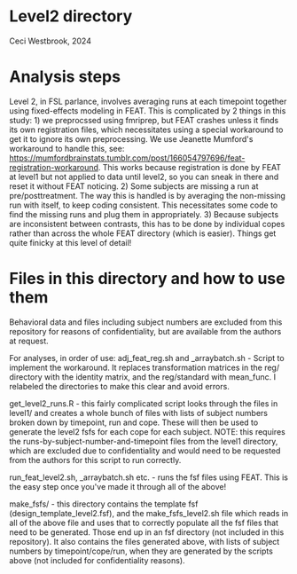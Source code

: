 # Level2 directory
Ceci Westbrook, 2024

 # Analysis steps # 
Level 2, in FSL parlance, involves averaging runs at each timepoint together using fixed-effects modeling in FEAT. This is complicated by 2 things in this study: 1) we preprocssed using fmriprep, but FEAT crashes unless it finds its own registration files, which necessitates using a special workaround to get it to ignore its own preprocessing. We use Jeanette Mumford's workaround to handle this, see: https://mumfordbrainstats.tumblr.com/post/166054797696/feat-registration-workaround. This works because registration is done by FEAT at level1 but not applied to data until level2, so you can sneak in there and reset it without FEAT noticing. 2) Some subjects are missing a run at pre/posttreatment. The way this is handled is by averaging the non-missing run with itself, to keep coding consistent. This necessitates some code to find the missing runs and plug them in appropriately. 3) Because subjects are inconsistent between contrasts, this has to be done by individual copes rather than across the whole FEAT directory (which is easier). Things get quite finicky at this level of detail!

 # Files in this directory and how to use them #
Behavioral data and files including subject numbers are excluded from this repository for reasons of confidentiality, but are available from the authors at request.

For analyses, in order of use:
adj_feat_reg.sh and _arraybatch.sh - Script to implement the workaround. It replaces transformation matrices in the reg/ directory with the identity matrix, and the reg/standard with mean_func. I relabeled the directories to make this clear and avoid errors.

get_level2_runs.R - this fairly complicated script looks through the files in level1/ and creates a whole bunch of files with lists of subject numbers broken down by timepoint, run and cope. These will then be used to generate the level2 fsfs for each cope for each subject. NOTE: this requires the runs-by-subject-number-and-timepoint files from the level1 directory, which are excluded due to confidentiality and would need to be requested from the authors for this script to run correctly.

run_feat_level2.sh, _arraybatch.sh etc. - runs the fsf files using FEAT. This is the easy step once you've made it through all of the above!

make_fsfs/ - this directory contains the template fsf (design_template_level2.fsf), and the make_fsfs_level2.sh file which reads in all of the above file and uses that to correctly populate all the fsf files that need to be generated. Those end up in an fsf directory (not included in this repository). It also contains the files generated above, with lists of subject numbers by timepoint/cope/run, when they are generated by the scripts above (not included for confidentiality reasons).
